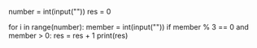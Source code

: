number = int(input(""))
res = 0

for i in range(number):
    member = int(input(""))
    if member % 3 == 0 and member > 0:
        res = res + 1
print(res)
